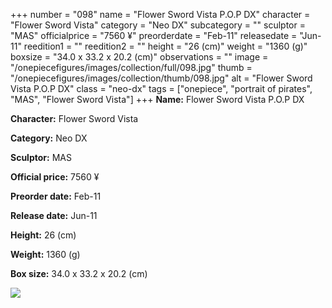 +++
number = "098"
name = "Flower Sword Vista P.O.P DX"
character = "Flower Sword Vista"
category = "Neo DX"
subcategory = ""
sculptor = "MAS"
officialprice = "7560 ¥"
preorderdate = "Feb-11"
releasedate = "Jun-11"
reedition1 = ""
reedition2 = ""
height = "26 (cm)"
weight = "1360 (g)"
boxsize = "34.0 x 33.2 x 20.2 (cm)"
observations = ""
image = "/onepiecefigures/images/collection/full/098.jpg"
thumb = "/onepiecefigures/images/collection/thumb/098.jpg"
alt = "Flower Sword Vista P.O.P DX"
class = "neo-dx"
tags = ["onepiece", "portrait of pirates", "MAS", "Flower Sword Vista"]
+++
**Name:** Flower Sword Vista P.O.P DX

**Character:** Flower Sword Vista

**Category:** Neo DX 

**Sculptor:** MAS

**Official price:** 7560 ¥

**Preorder date:** Feb-11

**Release date:** Jun-11

**Height:** 26 (cm)

**Weight:** 1360 (g)

**Box size:** 34.0 x 33.2 x 20.2 (cm)

<img src="/onepiecefigures/images/collection/thumb/098.jpg">